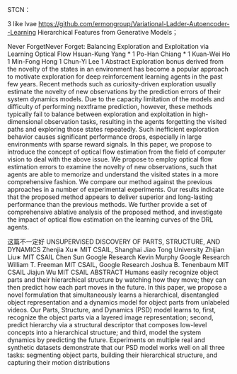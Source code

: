 

STCN：

3 like lvae  https://github.com/ermongroup/Variational-Ladder-Autoencoder--Learning Hierarchical Features from Generative Models；











Never ForgetNever Forget: Balancing Exploration and Exploitation
via Learning Optical Flow
Hsuan-Kung Yang * 1 Po-Han Chiang * 1 Kuan-Wei Ho 1 Min-Fong Hong 1 Chun-Yi Lee 1
Abstract
Exploration bonus derived from the novelty of the
states in an environment has become a popular
approach to motivate exploration for deep reinforcement learning agents in the past few years.
Recent methods such as curiosity-driven exploration usually estimate the novelty of new observations by the prediction errors of their system
dynamics models. Due to the capacity limitation
of the models and difficulty of performing nextframe prediction, however, these methods typically fail to balance between exploration and exploitation in high-dimensional observation tasks,
resulting in the agents forgetting the visited paths
and exploring those states repeatedly. Such inefficient exploration behavior causes significant
performance drops, especially in large environments with sparse reward signals. In this paper,
we propose to introduce the concept of optical
flow estimation from the field of computer vision
to deal with the above issue. We propose to employ optical flow estimation errors to examine the
novelty of new observations, such that agents are
able to memorize and understand the visited states
in a more comprehensive fashion. We compare
our method against the previous approaches in
a number of experimental experiments. Our results indicate that the proposed method appears
to deliver superior and long-lasting performance
than the previous methods. We further provide
a set of comprehensive ablative analysis of the
proposed method, and investigate the impact of
optical flow estimation on the learning curves of
the DRL agents.







这篇不一定好
UNSUPERVISED DISCOVERY OF
PARTS, STRUCTURE, AND DYNAMICS
Zhenjia Xu∗
MIT CSAIL, Shanghai Jiao Tong University
Zhijian Liu∗
MIT CSAIL
Chen Sun
Google Research
Kevin Murphy
Google Research
William T. Freeman
MIT CSAIL, Google Research
Joshua B. Tenenbaum
MIT CSAIL
Jiajun Wu
MIT CSAIL
ABSTRACT
Humans easily recognize object parts and their hierarchical structure by watching
how they move; they can then predict how each part moves in the future. In this
paper, we propose a novel formulation that simultaneously learns a hierarchical,
disentangled object representation and a dynamics model for object parts from
unlabeled videos. Our Parts, Structure, and Dynamics (PSD) model learns to,
first, recognize the object parts via a layered image representation; second, predict
hierarchy via a structural descriptor that composes low-level concepts into a
hierarchical structure; and third, model the system dynamics by predicting the
future. Experiments on multiple real and synthetic datasets demonstrate that our
PSD model works well on all three tasks: segmenting object parts, building their
hierarchical structure, and capturing their motion distributions








